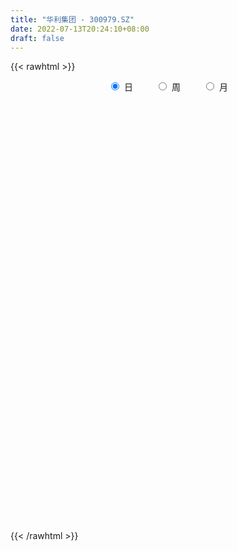 ```yaml
---
title: "华利集团 - 300979.SZ"
date: 2022-07-13T20:24:10+08:00
draft: false
---
```

{{< rawhtml >}}
    <div style="text-align: center">
        <label style="padding: 1rem;"><input style="margin-right: .5rem" type="radio" name="period" value="D" checked onclick="period_change(this)">日</label>
        <label style="padding: 1rem;"><input style="margin-right: .5rem" type="radio" name="period" value="W" onclick="period_change(this)">周</label>
        <label style="padding: 1rem;"><input style="margin-right: .5rem" type="radio" name="period" value="M" onclick="period_change(this)">月</label>
    </div>
    <div id="chart" style="height: 700px;"></div> 
    <script type="text/javascript">
        const D_v = [523737.77,301034.15,201730.91,145447.7,144976.37,110034.61,170760.63,98826.88,67037.7,87966.16,79391.9,56546.14,77251.29,45180.99,39096.11,42955.36,37643.24,40940.45,54925.05,50113.94,32014.75,27255.53,47767.44,31726.34,25782.27,17751.13,21820.19,47891.37,31111.83,54820.74,34728.84,35296.13,26563.77,35166.55,39762.89,24879.19,39336.49,19598.15,19301.52,28007.21,23803.72,46179.47,42876.61,30977.55,34036.75,32045.08,38485.23,29357.06,29537.61,40611.93,33586.37,32047.55,19342.16,16247.37,9842.19,20805.12,21008.52,9008.81,14579.99,11601.44,38198.55,19039.91,24288.31,22056.06,19471.46,19654.92,25596.0,16642.3,38641.12,31612.08,12914.15,16156.75,18771.91,10474.12,11409.38,13797.89,10539.2,10499.01,13343.63,10289.62,17522.53,11040.61,11748.36,8936.83,16735.79,14718.51,11753.94,15410.47,17331.53,12217.01,10555.58,12441.97,6960.21,5739.0,14676.29,9574.91,13730.91,19334.73,17023.85,17097.24,21532.43,8281.23,14042.42,8243.63,13130.12,6566.68,6115.0,5528.64,11176.74,15179.54,10215.25,9345.0,10998.0,11482.89,12243.03,11874.13,12856.8,5526.28,5492.11,28329.92,51755.26,34249.11,21464.76,11107.74,21485.22,23945.37,8691.13,13335.66,10712.64,18002.81,11183.98,11478.97,12407.26,7179.46,8411.58,8641.66,7731.14,8061.86,10508.99,13259.79,8106.1,13852.84,5714.48,5828.77,10719.49,12079.46,5896.57,8202.73,8136.0,17354.59,16431.62,8069.2,16645.23,13338.82,12758.28,11802.54,10752.94,8825.4,8420.04,7187.18,5201.13,4922.37,5983.73,5179.73,20483.5,8853.57,9602.58,21246.64,10580.73,13776.23,7455.7,9660.6,6189.9,16860.98,6699.7,8753.66,5140.33,6398.7,19368.01,7027.27,15922.6,7448.09,7750.29,11877.51,5854.11,5513.72,10354.18,20530.31,9039.03,11355.46,9652.28,7521.8,7962.33,7449.27,9483.93,9713.38,8935.66,4275.72,11535.74,5829.9,7201.93,10722.17,5102.95,9333.2,7646.95,16369.01,17792.43,13993.79,10351.02,13689.24,16588.95,15082.46,22894.22,16984.3,19319.91,16459.29,18522.6,11970.15,9595.06,16657.6,9130.83,6185.17,7543.1,6553.69,2941.51,4978.11,5430.99,7267.15,3482.17,2449.65,9887.47,5586.46,6551.6,5262.41,4583.66,8613.04,3072.54,6375.25,4723.59,6237.79,7979.45,11560.47,10834.47,9249.42,13857.33,16675.49,14651.21,16697.86,13260.95,18295.14,16088.36,10777.54,6975.77,8434.85,15692.32,8538.02,11233.67,13752.59,9683.14,14454.96,8886.4,17978.14,13240.31,11735.97,25160.66,13817.81,11519.15,11988.92,11553.04,7692.76,9876.05,35978.7,20096.88,14860.21,8457.49,10592.42,6736.43,7508.21,15963.79,11997.91,6558.31,19360.69,16684.38,15949.66,14225.05,18773.44,33838.98,28904.82,16196.87,15735.75,7440.71,8336.83,18375.3,11561.04,10692.53]
const D_histogram = [0.0,-0.7785754986,-0.8851109975,-0.8442586277,-0.2843035388,0.1134602891,-0.5158405556,-0.9225386082,-1.2377668906,-1.5809787534,-1.3183345089,-1.0211194465,-0.4027826794,0.0458207676,0.2635857804,0.3195439543,0.2627648915,0.1504654035,0.4492526526,0.6929002854,0.7957383674,0.8133259864,0.616436754,0.4944213254,0.2293226594,0.0595859453,-0.1194752241,0.231135759,0.4934154681,0.947747715,1.3171501805,1.2893125395,1.1890644687,0.591594228,0.5420764079,0.593581378,0.7349850867,0.8234540552,0.6858824679,0.6107544387,0.3979834894,0.8175634125,1.353083138,1.5944339946,1.5713017912,1.5944553937,1.1612251977,0.5577329497,0.3533302162,-0.0696536019,-0.7445155211,-0.8477538235,-0.8438269307,-0.860358301,-0.9564462354,-1.2234551645,-1.1666318726,-1.0871224109,-1.1316537437,-1.1596730401,-1.5586896542,-1.7579756487,-2.0397061469,-1.9790838952,-1.6304347982,-1.4859591759,-1.098394518,-0.864735519,-0.2700360132,0.1349383341,0.2271519592,0.2015826465,0.0781813193,0.0752500667,-0.0927833186,-0.396760944,-0.3281264205,-0.5559297927,-0.6378756466,-0.4535344402,-0.2245148786,-0.091304747,-0.1053313595,-0.1270666016,-0.2632471905,-0.446828508,-0.500144302,-0.618487044,-0.362817343,-0.2356585569,0.0001053684,0.3202994651,0.4576412163,0.5780692432,0.3190575254,0.1988316358,0.0699731915,0.2543678948,0.2132336396,0.424891158,0.77590987,0.8852305488,0.690445096,0.6366065016,0.7452341572,0.7262140602,0.603554342,0.6220153608,0.8694942346,1.163237272,1.0856602361,0.9166999329,0.7661532787,0.8177266776,0.5491612724,0.2280595069,-0.1409287953,-0.2854182663,-0.3007547923,-0.6229390566,-1.1433910153,-1.0957970023,-0.7719322726,-0.5690077354,-0.2048907412,0.197603747,0.4373149507,0.7375707107,0.8528607722,0.8340195534,0.7735902466,0.6061741811,0.6535114755,0.5602559601,0.6237220362,0.5873020629,0.4824642976,0.2376696354,0.2926914084,0.1038643552,-0.0724254201,0.0723214807,0.0901705713,-0.0383908167,-0.2289181965,-0.531376288,-0.7012145125,-0.8425217807,-0.9330060244,-1.2113182446,-1.1688103946,-0.9522247119,-0.5048876718,-0.1247580185,0.152761366,0.1915262637,-0.0188270216,-0.053888108,-0.0951813362,-0.3230703785,-0.3144450743,-0.1892214606,-0.0953286423,-0.0615159947,-0.2150497218,-0.2936750218,-0.3180054513,-0.0248687704,0.1717805726,0.1651507511,0.0655421602,0.0122840966,-0.0480872517,-0.0113635002,0.0173098116,0.0591781847,-0.0193716961,-0.1520047698,-0.2225302939,-0.3513938384,-0.2195341927,-0.1489266503,-0.1934629831,-0.0329777023,-0.1269362734,-0.1409497183,-0.0310471092,0.2963374415,0.5379814838,0.5415983253,0.5190447602,0.4130788315,0.1956274043,0.0168933407,-0.0676156171,-0.0425331773,-0.1669589508,-0.2307716346,-0.1480610978,-0.1734312348,-0.1748361089,-0.2507307937,-0.2162400413,-0.1036662166,0.0400581793,0.3533112084,0.2086776124,0.3419222459,0.249092724,-0.0258095192,-0.4520540695,-0.7985344164,-1.0826951317,-1.4284939318,-1.799201238,-1.7669555409,-1.354089034,-0.9592535649,-0.65230527,-0.0512862705,0.3580456475,0.6058126033,0.651790802,0.6624842199,0.609424367,0.6664928396,0.5564187977,0.5796577876,0.4841661317,0.3577256768,0.4174492902,0.2732390607,0.2340585507,0.179904288,0.3402408785,0.1593284709,0.0659332883,-0.0699704008,-0.0950457914,-0.2144127789,-0.1825554602,-0.232666184,-0.4918162215,-0.3682278982,-0.1756737726,-0.0172335514,0.1823959228,0.5705454444,0.8171679656,1.077717755,1.1655943497,1.266252974,1.1867945766,1.0565294959,0.9664871601,0.8505661725,0.8323294863,0.7818427652,0.642445713,0.4997514424,0.257308982,0.1476257591,0.1374157638,-0.0725149113,-0.0926843704,-0.189843194,-0.2563412292,-0.2133976398,-0.1782896244,-0.1776066292,-0.2842854182,-0.3243809435,-0.462215556,-0.4188213077,-0.2599656569,-0.2617523506,-0.2505790407,-0.1362089356,-0.073246659,-0.1605112511,-0.2387155399,-0.0577084383,-0.0726724421,-0.2350443308,-0.4526813376,-0.3855538429,-0.6435503155,-0.5025761255,-0.3736883128,-0.3559218338,-0.3721862925,-0.4272250853,-0.5997107715,-0.6745805356,-0.6355791573]
const D_fast = [0.0,-0.9732193732,-1.3010326215,-1.4712449086,-0.9823657044,-0.5562368043,-1.3144977878,-1.9518304924,-2.5765004976,-3.3149570487,-3.3818964314,-3.3399612307,-2.8223201334,-2.3622614944,-2.0786000366,-1.9427558741,-1.933843714,-2.0085268511,-1.5974264389,-1.1805537348,-0.8787810609,-0.6578619452,-0.7006419892,-0.6990520864,-0.9068200875,-1.0616603153,-1.2705902908,-0.862195368,-0.4765617917,0.2147073838,0.9133973945,1.2078878884,1.4049059347,0.955334251,1.041335533,1.2412358475,1.5663858279,1.8607183102,1.8946173398,1.9721779204,1.8589028434,2.4828736196,3.3566641296,3.9966234849,4.3663167292,4.7880841802,4.6451602835,4.181101273,4.0650310935,3.6246338749,2.7636430755,2.4484663172,2.2414364773,2.0098155318,1.6746160385,1.1017433183,0.8669086421,0.674637501,0.3471927323,0.0292551759,-0.7594338518,-1.3982137584,-2.1898707934,-2.6240195155,-2.682979118,-2.9099932897,-2.7970272613,-2.779552142,-2.2523616396,-1.8136527087,-1.6646510939,-1.639824745,-1.7436807423,-1.7277994782,-1.9190286932,-2.3221965546,-2.3355936363,-2.7023794565,-2.9437942222,-2.8728366258,-2.6999457839,-2.589561839,-2.6299212914,-2.6834231839,-2.8854155704,-3.1807040149,-3.3590558844,-3.6320203874,-3.4670550222,-3.3988108753,-3.1630206078,-2.7627516449,-2.5109995897,-2.246054252,-2.4253015885,-2.495819569,-2.6071847154,-2.3591980385,-2.3470238838,-2.0291435758,-1.4841473964,-1.1535190804,-1.1756932592,-1.0703802282,-0.7754440333,-0.6129106152,-0.5846817479,-0.4107168889,0.0541355435,0.6386878989,0.8325259221,0.8927406021,0.9337322676,1.1897373358,1.0584622487,0.7943753599,0.3901548589,0.1743108213,0.0837855973,-0.3941334312,-1.2004331438,-1.4267883813,-1.2959067198,-1.2352341163,-0.9223398075,-0.4704443825,-0.1214044412,0.3632439964,0.6917492511,0.8814129206,1.0143811755,0.9985086552,1.2092238184,1.2560322931,1.4754288782,1.5858344207,1.6016127297,1.4162354764,1.5444301015,1.3815691371,1.1871730068,1.3500002778,1.3903920112,1.252232919,1.0044759902,0.5691738266,0.224031974,-0.1279057393,-0.4516414892,-1.0327832705,-1.2824780192,-1.3039485144,-0.9828333923,-0.6338932437,-0.3181835176,-0.231537054,-0.4465970947,-0.4951302081,-0.5602187704,-0.8688754073,-0.9388613717,-0.8609431231,-0.7908824653,-0.7724488165,-0.9797449741,-1.1317890294,-1.2356208218,-0.9487013335,-0.7091068474,-0.6744489811,-0.7576720319,-0.8078590714,-0.8802522326,-0.8463693562,-0.8133685914,-0.7567056722,-0.840098477,-1.0107327432,-1.1368908407,-1.3536028448,-1.2766267473,-1.2432508675,-1.336152946,-1.1839120908,-1.3096047303,-1.3588556048,-1.256714773,-0.8552458618,-0.4791064487,-0.3400900258,-0.2328824008,-0.2355786217,-0.4041231979,-0.5786339262,-0.6800467884,-0.6655976428,-0.831763154,-0.9532687464,-0.9075734842,-0.9763014298,-1.0214153311,-1.1599927144,-1.1795619723,-1.0929047018,-0.939165761,-0.5375849298,-0.6300491227,-0.4113239277,-0.4418802686,-0.7232348917,-1.2624929593,-1.8086069103,-2.3634414085,-3.0663636916,-3.8868713072,-4.2963644955,-4.222020247,-4.0669981691,-3.9231261917,-3.3349287599,-2.83608543,-2.4368653234,-2.2279394242,-2.0516249513,-1.9523287124,-1.72863703,-1.6996063724,-1.5314529356,-1.5059030585,-1.5429120943,-1.3788261584,-1.4547266227,-1.435392495,-1.4445706856,-1.1991738756,-1.3402541655,-1.417166026,-1.5705623153,-1.6193991538,-1.792369336,-1.8061508823,-1.9144281522,-2.2965322451,-2.2650008962,-2.1163652139,-1.9622333805,-1.7170049255,-1.1862190428,-0.7353045303,-0.2053253022,0.17394988,0.5911717478,0.8084119946,0.9422792878,1.0938587421,1.1905792976,1.380424983,1.5253989532,1.5466133292,1.5288569193,1.3507417044,1.2779649212,1.3021088668,1.074049464,1.0307089123,0.8860892902,0.7555059476,0.7451001271,0.7356357363,0.6919170742,0.5141669307,0.3929761695,0.139587668,0.0782765895,0.172140826,0.1049160447,0.0534445944,0.1337624657,0.1784130774,0.0510206726,-0.0868625012,0.0797174909,0.0465853765,-0.1745475949,-0.5053549361,-0.5346159022,-0.9534999536,-0.938169795,-0.9027040605,-0.97391804,-1.0832290718,-1.2450741359,-1.567487515,-1.811002413,-1.9308958241]
const D_slow = [0.0,-0.1946438746,-0.415921624,-0.6269862809,-0.6980621656,-0.6696970934,-0.7986572323,-1.0292918843,-1.3387336069,-1.7339782953,-2.0635619225,-2.3188417841,-2.419537454,-2.4080822621,-2.342185817,-2.2622998284,-2.1966086055,-2.1589922547,-2.0466790915,-1.8734540202,-1.6745194283,-1.4711879317,-1.3170787432,-1.1934734118,-1.136142747,-1.1212462606,-1.1511150667,-1.0933311269,-0.9699772599,-0.7330403312,-0.403752786,-0.0814246511,0.215841466,0.363740023,0.499259125,0.6476544695,0.8314007412,1.037264255,1.2087348719,1.3614234816,1.460919354,1.6653102071,2.0035809916,2.4021894903,2.795014938,3.1936287865,3.4839350859,3.6233683233,3.7117008773,3.6942874769,3.5081585966,3.2962201407,3.085263408,2.8701738328,2.6310622739,2.3251984828,2.0335405146,1.7617599119,1.478846476,1.188928216,0.7992558024,0.3597618903,-0.1501646465,-0.6449356203,-1.0525443198,-1.4240341138,-1.6986327433,-1.914816623,-1.9823256264,-1.9485910428,-1.891803053,-1.8414073914,-1.8218620616,-1.8030495449,-1.8262453746,-1.9254356106,-2.0074672157,-2.1464496639,-2.3059185756,-2.4193021856,-2.4754309053,-2.498257092,-2.5245899319,-2.5563565823,-2.6221683799,-2.7338755069,-2.8589115824,-3.0135333434,-3.1042376792,-3.1631523184,-3.1631259763,-3.08305111,-2.9686408059,-2.8241234952,-2.7443591138,-2.6946512049,-2.677157907,-2.6135659333,-2.5602575234,-2.4540347339,-2.2600572664,-2.0387496292,-1.8661383552,-1.7069867298,-1.5206781905,-1.3391246754,-1.1882360899,-1.0327322497,-0.8153586911,-0.5245493731,-0.2531343141,-0.0239593308,0.1675789889,0.3720106582,0.5093009763,0.566315853,0.5310836542,0.4597290876,0.3845403896,0.2288056254,-0.0570421284,-0.330991379,-0.5239744472,-0.666226381,-0.7174490663,-0.6680481295,-0.5587193919,-0.3743267142,-0.1611115212,0.0473933672,0.2407909289,0.3923344741,0.555712343,0.695776333,0.8517068421,0.9985323578,1.1191484322,1.178565841,1.2517386931,1.2777047819,1.2595984269,1.2776787971,1.3002214399,1.2906237357,1.2333941866,1.1005501146,0.9252464865,0.7146160413,0.4813645352,0.1785349741,-0.1136676246,-0.3517238026,-0.4779457205,-0.5091352251,-0.4709448836,-0.4230633177,-0.4277700731,-0.4412421001,-0.4650374342,-0.5458050288,-0.6244162974,-0.6717216625,-0.6955538231,-0.7109328218,-0.7646952522,-0.8381140077,-0.9176153705,-0.9238325631,-0.8808874199,-0.8395997322,-0.8232141921,-0.820143168,-0.8321649809,-0.835005856,-0.8306784031,-0.8158838569,-0.8207267809,-0.8587279734,-0.9143605468,-1.0022090064,-1.0570925546,-1.0943242172,-1.1426899629,-1.1509343885,-1.1826684569,-1.2179058865,-1.2256676638,-1.1515833034,-1.0170879324,-0.8816883511,-0.7519271611,-0.6486574532,-0.5997506021,-0.5955272669,-0.6124311712,-0.6230644655,-0.6648042032,-0.7224971119,-0.7595123863,-0.802870195,-0.8465792223,-0.9092619207,-0.963321931,-0.9892384852,-0.9792239403,-0.8908961382,-0.8387267351,-0.7532461737,-0.6909729927,-0.6974253725,-0.8104388898,-1.0100724939,-1.2807462768,-1.6378697598,-2.0876700693,-2.5294089545,-2.867931213,-3.1077446042,-3.2708209217,-3.2836424894,-3.1941310775,-3.0426779267,-2.8797302262,-2.7141091712,-2.5617530794,-2.3951298695,-2.2560251701,-2.1111107232,-1.9900691903,-1.9006377711,-1.7962754485,-1.7279656834,-1.6694510457,-1.6244749737,-1.5394147541,-1.4995826364,-1.4830993143,-1.5005919145,-1.5243533624,-1.5779565571,-1.6235954221,-1.6817619681,-1.8047160235,-1.8967729981,-1.9406914412,-1.9449998291,-1.8994008484,-1.7567644873,-1.5524724959,-1.2830430571,-0.9916444697,-0.6750812262,-0.378382582,-0.1142502081,0.127371582,0.3400131251,0.5480954967,0.743556188,0.9041676162,1.0291054768,1.0934327223,1.1303391621,1.164693103,1.1465643752,1.1233932826,1.0759324841,1.0118471768,0.9584977669,0.9139253608,0.8695237035,0.7984523489,0.717357113,0.601803224,0.4970978971,0.4321064829,0.3666683953,0.3040236351,0.2699714012,0.2516597364,0.2115319237,0.1518530387,0.1374259291,0.1192578186,0.0604967359,-0.0526735985,-0.1490620592,-0.3099496381,-0.4355936695,-0.5290157477,-0.6179962062,-0.7110427793,-0.8178490506,-0.9677767435,-1.1364218774,-1.2953166667]
const D_data = [['2021-04-26', 76.0, 100.0, 76.0, 100.0],['2021-04-27', 99.0, 87.8, 86.1, 99.0],['2021-04-28', 89.99, 93.11, 87.0, 94.5],['2021-04-29', 92.0, 94.01, 89.88, 97.16],['2021-04-30', 94.0, 101.6, 92.39, 102.0],['2021-05-06', 103.89, 102.0, 99.38, 105.38],['2021-05-07', 102.0, 88.23, 87.72, 104.8],['2021-05-10', 86.3, 87.5, 86.3, 91.88],['2021-05-11', 85.0, 85.65, 82.0, 88.63],['2021-05-12', 85.0, 82.16, 79.79, 86.57],['2021-05-13', 80.71, 88.1, 80.36, 89.88],['2021-05-14', 89.0, 88.8, 86.68, 90.58],['2021-05-17', 88.0, 94.4, 87.89, 95.39],['2021-05-18', 93.31, 94.68, 92.38, 97.3],['2021-05-19', 93.81, 93.38, 91.34, 95.95],['2021-05-20', 93.5, 92.0, 91.38, 95.6],['2021-05-21', 92.5, 90.5, 89.45, 93.98],['2021-05-24', 90.81, 89.2, 87.0, 91.66],['2021-05-25', 89.01, 94.8, 88.36, 95.0],['2021-05-26', 95.0, 95.76, 93.6, 98.79],['2021-05-27', 96.4, 95.28, 92.78, 96.5],['2021-05-28', 94.8, 94.96, 93.88, 97.74],['2021-05-31', 91.0, 92.16, 90.1, 94.38],['2021-06-01', 92.2, 92.5, 90.61, 93.39],['2021-06-02', 92.3, 89.78, 88.88, 92.59],['2021-06-03', 89.5, 89.75, 87.01, 90.95],['2021-06-04', 89.5, 88.5, 87.68, 90.82],['2021-06-07', 88.51, 95.49, 88.18, 95.99],['2021-06-08', 95.01, 96.19, 93.0, 97.0],['2021-06-09', 96.16, 101.0, 96.16, 104.97],['2021-06-10', 101.0, 103.0, 100.1, 104.82],['2021-06-11', 102.27, 99.96, 99.0, 106.66],['2021-06-15', 100.05, 99.71, 98.42, 103.92],['2021-06-16', 99.5, 92.34, 91.35, 100.3],['2021-06-17', 93.0, 97.97, 92.58, 100.35],['2021-06-18', 98.0, 99.78, 96.7, 101.18],['2021-06-21', 99.02, 102.07, 95.28, 103.0],['2021-06-22', 102.11, 102.79, 100.58, 103.5],['2021-06-23', 103.58, 100.59, 99.88, 103.58],['2021-06-24', 100.02, 101.5, 98.92, 105.29],['2021-06-25', 103.11, 99.6, 98.5, 104.86],['2021-06-28', 103.51, 108.8, 103.0, 112.5],['2021-06-29', 108.06, 113.98, 108.06, 115.21],['2021-06-30', 113.5, 113.9, 111.43, 114.55],['2021-07-01', 112.99, 112.82, 111.56, 116.5],['2021-07-02', 113.5, 115.1, 111.12, 117.5],['2021-07-05', 113.0, 109.85, 108.3, 113.0],['2021-07-06', 110.15, 106.1, 104.18, 111.6],['2021-07-07', 105.57, 109.8, 105.18, 110.35],['2021-07-08', 109.8, 106.0, 101.5, 109.8],['2021-07-09', 104.06, 100.05, 99.0, 104.48],['2021-07-12', 100.79, 104.95, 97.6, 105.85],['2021-07-13', 104.6, 105.8, 102.01, 106.46],['2021-07-14', 105.86, 105.25, 104.79, 108.78],['2021-07-15', 103.48, 103.61, 102.09, 106.16],['2021-07-16', 103.6, 99.96, 98.28, 103.61],['2021-07-19', 100.02, 102.8, 99.01, 105.99],['2021-07-20', 101.91, 102.82, 101.51, 103.54],['2021-07-21', 103.5, 100.7, 100.1, 105.9],['2021-07-22', 100.0, 99.98, 99.88, 103.0],['2021-07-23', 99.5, 93.22, 90.2, 99.6],['2021-07-26', 92.15, 92.85, 90.5, 94.99],['2021-07-27', 91.91, 89.0, 87.01, 92.85],['2021-07-28', 87.88, 91.02, 84.4, 91.99],['2021-07-29', 98.48, 94.17, 93.01, 98.8],['2021-07-30', 95.2, 91.52, 91.51, 95.86],['2021-08-02', 91.01, 94.75, 90.66, 95.87],['2021-08-03', 94.72, 93.46, 92.73, 96.46],['2021-08-04', 99.5, 99.5, 96.57, 101.59],['2021-08-05', 97.0, 99.5, 93.01, 99.8],['2021-08-06', 98.2, 96.8, 96.13, 98.2],['2021-08-09', 96.3, 95.41, 93.9, 96.68],['2021-08-10', 95.03, 93.63, 91.76, 96.28],['2021-08-11', 93.79, 94.6, 93.28, 95.56],['2021-08-12', 94.59, 91.8, 91.8, 94.6],['2021-08-13', 91.8, 88.35, 88.21, 92.75],['2021-08-16', 88.51, 91.81, 87.65, 93.33],['2021-08-17', 91.42, 87.01, 86.68, 91.82],['2021-08-18', 86.63, 87.2, 84.44, 87.82],['2021-08-19', 85.81, 90.04, 85.81, 90.16],['2021-08-20', 89.85, 91.1, 89.44, 92.69],['2021-08-23', 91.11, 90.4, 89.0, 91.98],['2021-08-24', 90.0, 88.44, 88.4, 91.1],['2021-08-25', 88.68, 87.79, 87.09, 89.3],['2021-08-26', 87.48, 85.4, 84.4, 87.48],['2021-08-27', 85.41, 83.27, 83.27, 86.18],['2021-08-30', 83.0, 83.48, 82.69, 84.35],['2021-08-31', 83.98, 81.33, 80.8, 83.98],['2021-09-01', 81.14, 85.56, 80.2, 86.2],['2021-09-02', 84.82, 84.3, 84.0, 87.52],['2021-09-03', 83.12, 86.1, 83.0, 87.21],['2021-09-06', 86.0, 88.35, 85.11, 90.0],['2021-09-07', 88.36, 87.18, 86.68, 89.38],['2021-09-08', 87.95, 87.67, 86.37, 88.3],['2021-09-09', 87.46, 82.5, 82.0, 88.46],['2021-09-10', 82.98, 83.03, 82.11, 84.05],['2021-09-13', 83.54, 81.97, 79.8, 83.54],['2021-09-14', 82.93, 85.8, 82.62, 87.19],['2021-09-15', 85.82, 83.18, 80.42, 87.0],['2021-09-16', 82.23, 86.71, 82.23, 87.34],['2021-09-17', 86.3, 90.13, 84.5, 90.95],['2021-09-22', 88.6, 88.71, 87.42, 90.8],['2021-09-23', 87.6, 85.02, 84.69, 89.0],['2021-09-24', 85.46, 86.39, 83.25, 86.97],['2021-09-27', 86.48, 88.9, 85.8, 89.99],['2021-09-28', 88.47, 87.93, 86.0, 89.5],['2021-09-29', 86.66, 86.6, 86.43, 89.54],['2021-09-30', 87.01, 88.42, 86.7, 89.9],['2021-10-08', 90.39, 92.48, 88.3, 92.69],['2021-10-11', 92.14, 95.25, 92.03, 96.3],['2021-10-12', 95.89, 92.03, 91.0, 96.29],['2021-10-13', 91.65, 91.0, 90.9, 94.9],['2021-10-14', 91.9, 91.05, 90.15, 92.54],['2021-10-15', 90.38, 93.99, 89.43, 94.55],['2021-10-18', 93.4, 90.0, 88.66, 93.4],['2021-10-19', 90.9, 88.13, 87.58, 90.9],['2021-10-20', 88.0, 85.77, 84.52, 89.0],['2021-10-21', 85.08, 87.09, 85.08, 87.3],['2021-10-22', 85.88, 88.1, 85.88, 88.3],['2021-10-25', 87.44, 83.01, 80.53, 87.44],['2021-10-26', 80.96, 77.54, 76.78, 82.0],['2021-10-27', 78.38, 82.45, 78.0, 83.38],['2021-10-28', 82.95, 86.11, 82.5, 87.49],['2021-10-29', 86.5, 85.4, 84.35, 87.0],['2021-11-01', 85.14, 88.55, 84.0, 89.42],['2021-11-02', 89.5, 91.01, 88.0, 92.05],['2021-11-03', 89.64, 90.88, 89.1, 93.0],['2021-11-04', 90.7, 93.51, 90.0, 94.32],['2021-11-05', 93.12, 92.92, 92.49, 94.95],['2021-11-08', 92.9, 92.17, 91.23, 94.96],['2021-11-09', 91.58, 92.1, 91.31, 94.15],['2021-11-10', 92.42, 90.74, 90.18, 92.42],['2021-11-11', 90.69, 93.68, 90.24, 94.1],['2021-11-12', 92.68, 92.37, 91.59, 93.7],['2021-11-15', 93.5, 94.84, 91.51, 95.6],['2021-11-16', 94.02, 94.28, 93.14, 95.96],['2021-11-17', 94.31, 93.62, 92.37, 96.28],['2021-11-18', 92.68, 91.37, 91.15, 93.28],['2021-11-19', 92.0, 95.0, 90.9, 95.36],['2021-11-22', 95.31, 91.92, 91.38, 95.56],['2021-11-23', 92.0, 91.28, 90.82, 92.99],['2021-11-24', 91.18, 95.4, 90.7, 96.3],['2021-11-25', 96.0, 94.5, 93.7, 96.6],['2021-11-26', 94.33, 92.57, 92.53, 94.5],['2021-11-29', 91.35, 91.0, 90.38, 91.51],['2021-11-30', 91.4, 88.12, 87.51, 91.85],['2021-12-01', 88.3, 88.15, 87.3, 89.4],['2021-12-02', 87.88, 87.16, 85.88, 88.48],['2021-12-03', 86.77, 86.54, 86.31, 88.3],['2021-12-06', 86.96, 82.37, 82.05, 87.98],['2021-12-07', 83.18, 84.8, 82.55, 86.6],['2021-12-08', 85.0, 86.8, 84.27, 87.38],['2021-12-09', 86.49, 90.85, 86.0, 91.98],['2021-12-10', 90.3, 91.93, 89.1, 92.3],['2021-12-13', 92.0, 92.37, 91.1, 93.88],['2021-12-14', 92.38, 90.31, 89.36, 92.39],['2021-12-15', 90.31, 86.73, 86.29, 90.4],['2021-12-16', 86.61, 88.17, 86.4, 89.57],['2021-12-17', 88.0, 87.76, 85.9, 89.48],['2021-12-20', 87.0, 84.45, 84.23, 87.71],['2021-12-21', 84.82, 86.48, 84.48, 87.77],['2021-12-22', 87.0, 88.01, 86.1, 88.4],['2021-12-23', 87.49, 88.0, 86.78, 88.88],['2021-12-24', 88.6, 87.43, 87.01, 88.6],['2021-12-27', 86.43, 84.54, 83.48, 87.27],['2021-12-28', 84.38, 84.53, 83.2, 85.8],['2021-12-29', 84.5, 84.56, 83.62, 85.8],['2021-12-30', 84.57, 89.0, 84.13, 92.25],['2021-12-31', 88.8, 89.05, 88.52, 92.5],['2022-01-04', 89.0, 87.03, 84.51, 90.2],['2022-01-05', 87.35, 85.55, 85.03, 87.98],['2022-01-06', 85.55, 85.63, 84.68, 86.88],['2022-01-07', 85.61, 85.1, 84.38, 86.38],['2022-01-10', 85.11, 86.11, 84.7, 89.99],['2022-01-11', 85.79, 86.07, 85.3, 86.68],['2022-01-12', 85.79, 86.34, 84.6, 86.88],['2022-01-13', 86.65, 84.63, 84.52, 86.65],['2022-01-14', 83.94, 83.19, 83.0, 84.48],['2022-01-17', 82.88, 83.14, 79.5, 83.5],['2022-01-18', 83.14, 81.5, 80.78, 83.29],['2022-01-19', 81.99, 84.4, 80.41, 84.55],['2022-01-20', 84.0, 83.88, 82.66, 84.93],['2022-01-21', 84.15, 82.21, 81.55, 84.29],['2022-01-24', 82.31, 84.84, 81.38, 85.5],['2022-01-25', 84.82, 81.6, 81.3, 85.25],['2022-01-26', 81.68, 82.03, 80.3, 82.57],['2022-01-27', 84.66, 83.6, 83.0, 85.99],['2022-01-28', 84.99, 87.45, 83.05, 89.25],['2022-02-07', 88.21, 88.1, 87.21, 89.69],['2022-02-08', 87.78, 86.08, 84.81, 88.43],['2022-02-09', 86.13, 86.01, 84.62, 86.66],['2022-02-10', 85.57, 84.89, 84.72, 86.4],['2022-02-11', 84.5, 82.77, 82.7, 86.08],['2022-02-14', 82.52, 82.18, 81.57, 83.1],['2022-02-15', 82.51, 82.54, 81.21, 83.0],['2022-02-16', 82.51, 83.62, 82.06, 83.7],['2022-02-17', 82.99, 81.3, 81.05, 83.62],['2022-02-18', 81.1, 81.29, 80.8, 82.07],['2022-02-21', 81.8, 82.92, 81.0, 83.08],['2022-02-22', 82.89, 81.48, 81.0, 82.89],['2022-02-23', 81.55, 81.45, 81.03, 81.97],['2022-02-24', 81.05, 80.01, 79.66, 81.41],['2022-02-25', 80.1, 80.96, 80.1, 81.28],['2022-02-28', 81.41, 82.07, 80.12, 82.59],['2022-03-01', 81.9, 82.99, 81.25, 83.5],['2022-03-02', 82.96, 86.38, 82.19, 87.36],['2022-03-03', 86.69, 81.2, 80.72, 86.69],['2022-03-04', 81.02, 84.76, 81.02, 85.4],['2022-03-07', 84.76, 82.17, 82.11, 84.76],['2022-03-08', 82.5, 78.88, 78.8, 83.96],['2022-03-09', 78.81, 74.78, 72.21, 79.52],['2022-03-10', 76.0, 73.05, 72.4, 76.47],['2022-03-11', 72.0, 71.2, 69.25, 72.0],['2022-03-14', 70.25, 67.5, 66.99, 70.49],['2022-03-15', 66.99, 63.68, 62.8, 66.99],['2022-03-16', 64.47, 66.05, 62.34, 66.35],['2022-03-17', 67.47, 70.39, 66.59, 71.01],['2022-03-18', 69.97, 71.0, 67.73, 71.25],['2022-03-21', 71.1, 70.7, 69.35, 72.25],['2022-03-22', 70.39, 76.1, 69.98, 76.8],['2022-03-23', 76.1, 76.1, 74.88, 78.2],['2022-03-24', 75.1, 75.8, 74.81, 76.89],['2022-03-25', 75.72, 74.15, 73.5, 77.44],['2022-03-28', 74.0, 73.99, 72.27, 74.94],['2022-03-29', 73.89, 73.21, 73.15, 74.23],['2022-03-30', 73.99, 74.76, 72.72, 75.15],['2022-03-31', 74.75, 72.68, 72.52, 75.99],['2022-04-01', 72.72, 74.26, 71.31, 75.0],['2022-04-06', 74.22, 72.71, 72.41, 74.22],['2022-04-07', 72.7, 71.78, 71.4, 73.8],['2022-04-08', 72.16, 73.98, 71.44, 74.79],['2022-04-11', 73.59, 71.22, 71.03, 73.8],['2022-04-12', 70.75, 72.0, 69.42, 73.0],['2022-04-13', 72.14, 71.49, 69.9, 72.18],['2022-04-14', 72.06, 74.45, 71.01, 74.78],['2022-04-15', 74.45, 70.1, 69.49, 74.7],['2022-04-18', 70.8, 70.33, 69.01, 71.5],['2022-04-19', 70.55, 68.96, 68.3, 70.64],['2022-04-20', 68.96, 69.63, 68.57, 71.24],['2022-04-21', 69.63, 67.71, 67.52, 72.5],['2022-04-22', 67.7, 68.98, 66.52, 69.89],['2022-04-25', 68.95, 67.5, 65.86, 68.95],['2022-04-26', 68.4, 63.5, 63.08, 68.68],['2022-04-27', 63.0, 67.32, 62.2, 68.0],['2022-04-28', 66.02, 68.55, 65.4, 70.0],['2022-04-29', 68.1, 68.72, 67.5, 70.98],['2022-05-05', 68.68, 70.0, 68.01, 71.31],['2022-05-06', 69.01, 74.0, 68.01, 74.11],['2022-05-09', 73.49, 74.27, 72.31, 75.5],['2022-05-10', 75.0, 76.38, 72.57, 77.2],['2022-05-11', 77.0, 75.9, 75.34, 77.82],['2022-05-12', 75.52, 77.43, 74.52, 77.89],['2022-05-13', 76.88, 76.14, 75.15, 77.77],['2022-05-16', 76.45, 75.8, 75.5, 77.44],['2022-05-17', 74.3, 76.52, 74.0, 77.1],['2022-05-18', 75.94, 76.4, 75.7, 78.08],['2022-05-19', 76.07, 78.0, 76.0, 78.5],['2022-05-20', 78.0, 78.15, 76.0, 78.7],['2022-05-23', 78.15, 77.21, 76.07, 78.28],['2022-05-24', 77.21, 77.0, 76.3, 78.65],['2022-05-25', 76.52, 75.16, 74.88, 76.98],['2022-05-26', 75.16, 76.19, 74.58, 76.6],['2022-05-27', 75.2, 77.39, 75.2, 78.26],['2022-05-30', 78.16, 74.48, 74.28, 78.19],['2022-05-31', 75.5, 76.33, 73.6, 77.49],['2022-06-01', 75.93, 75.09, 74.6, 76.8],['2022-06-02', 75.09, 75.0, 73.62, 75.76],['2022-06-06', 75.12, 76.26, 74.21, 76.79],['2022-06-07', 76.54, 76.35, 75.32, 77.17],['2022-06-08', 76.51, 76.0, 75.0, 76.58],['2022-06-09', 76.09, 74.3, 74.2, 76.09],['2022-06-10', 74.0, 74.6, 72.92, 75.49],['2022-06-13', 74.3, 72.67, 71.41, 75.01],['2022-06-14', 72.3, 74.41, 72.3, 74.47],['2022-06-15', 74.65, 76.2, 74.03, 76.88],['2022-06-16', 76.32, 74.46, 74.46, 76.32],['2022-06-17', 74.49, 74.49, 73.92, 75.43],['2022-06-20', 74.97, 76.01, 74.22, 76.47],['2022-06-21', 75.26, 75.8, 75.26, 78.2],['2022-06-22', 76.18, 73.79, 72.81, 76.3],['2022-06-23', 73.77, 73.32, 73.02, 74.6],['2022-06-24', 73.3, 76.75, 73.3, 78.5],['2022-06-27', 77.04, 74.71, 74.33, 77.29],['2022-06-28', 74.45, 72.27, 72.03, 75.0],['2022-06-29', 72.6, 70.27, 69.33, 73.49],['2022-06-30', 70.02, 73.08, 70.02, 73.94],['2022-07-01', 73.0, 68.04, 67.45, 73.0],['2022-07-04', 68.08, 72.21, 67.62, 72.26],['2022-07-05', 72.6, 72.37, 71.33, 73.8],['2022-07-06', 71.61, 71.0, 70.2, 72.76],['2022-07-07', 71.2, 70.19, 70.02, 71.7],['2022-07-08', 70.54, 69.08, 68.77, 71.0],['2022-07-11', 69.14, 66.45, 65.65, 69.28],['2022-07-12', 66.13, 66.34, 66.03, 67.62],['2022-07-13', 66.05, 66.97, 65.42, 68.38]]
const W_v = [1316926.8999999999,280795.24,389768.78,242126.99,205249.72,144847.37,203848.91,126372.4,130047.09,186115.46,171578.2,98284.39,94397.31,104510.66,125405.65,70610.05,62193.99,63180.1,67268.53,49392.38,88719.16,30567.28,31340.44,11176.74,57220.68,47992.35,146906.79,78170.02,60252.48,43355.23,46761.98,45034.25,71839.46,52559.2,28474.14,70767.02,37082.43,43853.37,57516.26,54129.83,45530.9,39857.96,40392.69,65135.38,78605.89,83256.25,49111.76,27171.45,15819.29,30597.17,28388.62,62177.18,31349.07,65397.76,57651.45,64242.95,62233.59,77089.47,60743.43,61388.91,99471.51,76614.98,40628.87]
const W_histogram = [0.0,-0.8532421652,-1.3049886803,-1.406315908,-1.1033533438,-1.2572456922,-0.5429405049,-0.063511116,0.2437149468,1.4270074959,1.1444893275,0.9101431959,0.2918133105,-0.2138003545,-0.1763259846,-0.6762336659,-0.7704569113,-1.2789005294,-1.3371048286,-1.4835333637,-1.0251762014,-0.9012258122,-0.623090798,-0.1319261374,0.3045793591,0.2109983006,-0.0068276274,0.3611230482,0.5611069486,0.8469903366,0.8468795385,0.4358451338,0.5166032177,0.2900995244,0.1272824331,0.1370723532,-0.1012410028,-0.3521491229,-0.5376453323,-0.2742473343,-0.3757450617,-0.4955587588,-0.5460519269,-0.2856378806,-0.9512281677,-1.3075566585,-1.2345971586,-1.0875847217,-0.9242740368,-0.9869459239,-1.0095877438,-0.9487683258,-0.4831129828,0.0125889003,0.4928128719,0.7602633054,0.7745756276,0.7547073467,0.7312438459,0.8563381371,0.3659563847,0.1369009275,-0.1176904711]
const W_fast = [0.0,-1.0665527066,-1.8445463917,-2.2974525963,-2.2703283681,-2.7385321396,-2.1599620785,-1.6964104686,-1.3282556691,0.211788754,0.2153929174,0.2085825848,-0.336793973,-0.8958577266,-0.9024648529,-1.5714309507,-1.8582684239,-2.6864371744,-3.0789176806,-3.5962295567,-3.3941664447,-3.4955225086,-3.3731601938,-2.9149770676,-2.4023267314,-2.4431582147,-2.6626910495,-2.2044596119,-1.8641989743,-1.3665680021,-1.1549589156,-1.4570320369,-1.2471231485,-1.4011019608,-1.5320984438,-1.4880404354,-1.7516640421,-2.0906094429,-2.4105169854,-2.2156808209,-2.4111148138,-2.6548182006,-2.8418243504,-2.6528197743,-3.5562171032,-4.2394347587,-4.4751245484,-4.600008292,-4.6677661163,-4.9771744844,-5.2522132402,-5.4285859037,-5.0837088064,-4.5848596982,-3.9814325086,-3.5239162488,-3.3159600197,-3.1471514639,-2.9878040032,-2.6486251778,-3.0475178339,-3.2423480593,-3.5263620757]
const W_slow = [0.0,-0.2133105413,-0.5395577114,-0.8911366884,-1.1669750243,-1.4812864474,-1.6170215736,-1.6328993526,-1.5719706159,-1.2152187419,-0.9290964101,-0.7015606111,-0.6286072835,-0.6820573721,-0.7261388682,-0.8951972847,-1.0878115126,-1.4075366449,-1.7418128521,-2.112696193,-2.3689902433,-2.5942966964,-2.7500693959,-2.7830509302,-2.7069060904,-2.6541565153,-2.6558634221,-2.5655826601,-2.4253059229,-2.2135583388,-2.0018384541,-1.8928771707,-1.7637263662,-1.6912014852,-1.6593808769,-1.6251127886,-1.6504230393,-1.73846032,-1.8728716531,-1.9414334867,-2.0353697521,-2.1592594418,-2.2957724235,-2.3671818936,-2.6049889356,-2.9318781002,-3.2405273898,-3.5124235703,-3.7434920795,-3.9902285605,-4.2426254964,-4.4798175779,-4.6005958236,-4.5974485985,-4.4742453805,-4.2841795542,-4.0905356473,-3.9018588106,-3.7190478491,-3.5049633148,-3.4134742187,-3.3792489868,-3.4086716046]
const W_data = [['2021-04-30', 76.0, 101.6, 76.0, 102.0],['2021-05-07', 103.89, 88.23, 87.72, 105.38],['2021-05-14', 86.3, 88.8, 79.79, 91.88],['2021-05-21', 88.0, 90.5, 87.89, 97.3],['2021-05-28', 90.81, 94.96, 87.0, 98.79],['2021-06-04', 91.0, 88.5, 87.01, 94.38],['2021-06-11', 88.51, 99.96, 88.18, 106.66],['2021-06-18', 100.05, 99.78, 91.35, 103.92],['2021-06-25', 99.02, 99.6, 95.28, 105.29],['2021-07-02', 103.51, 115.1, 103.0, 117.5],['2021-07-09', 113.0, 100.05, 99.0, 113.0],['2021-07-16', 100.79, 99.96, 97.6, 108.78],['2021-07-23', 100.02, 93.22, 90.2, 105.99],['2021-07-30', 92.15, 91.52, 84.4, 98.8],['2021-08-06', 91.01, 96.8, 90.66, 101.59],['2021-08-13', 96.3, 88.35, 88.21, 96.68],['2021-08-20', 88.51, 91.1, 84.44, 93.33],['2021-08-27', 91.11, 83.27, 83.27, 91.98],['2021-09-03', 83.0, 86.1, 80.2, 87.52],['2021-09-10', 86.0, 83.03, 82.0, 90.0],['2021-09-17', 83.54, 90.13, 79.8, 90.95],['2021-09-24', 88.6, 86.39, 83.25, 90.8],['2021-09-30', 86.48, 88.42, 85.8, 89.99],['2021-10-08', 90.39, 92.48, 88.3, 92.69],['2021-10-15', 92.14, 93.99, 89.43, 96.3],['2021-10-22', 93.4, 88.1, 84.52, 93.4],['2021-10-29', 87.44, 85.4, 76.78, 87.49],['2021-11-05', 85.14, 92.92, 84.0, 94.95],['2021-11-12', 92.9, 92.37, 90.18, 94.96],['2021-11-19', 93.5, 95.0, 90.9, 96.28],['2021-11-26', 95.31, 92.57, 90.7, 96.6],['2021-12-03', 91.35, 86.54, 85.88, 91.85],['2021-12-10', 86.96, 91.93, 82.05, 92.3],['2021-12-17', 92.0, 87.76, 85.9, 93.88],['2021-12-24', 87.0, 87.43, 84.23, 88.88],['2021-12-31', 86.43, 89.05, 83.2, 92.5],['2022-01-07', 89.0, 85.1, 84.38, 90.2],['2022-01-14', 85.11, 83.19, 83.0, 89.99],['2022-01-21', 82.88, 82.21, 79.5, 84.93],['2022-01-28', 82.31, 87.45, 80.3, 89.25],['2022-02-11', 88.21, 82.77, 82.7, 89.69],['2022-02-18', 82.52, 81.29, 80.8, 83.7],['2022-02-25', 81.8, 80.96, 79.66, 83.08],['2022-03-04', 81.41, 84.76, 80.12, 87.36],['2022-03-11', 84.76, 71.2, 69.25, 84.76],['2022-03-18', 70.25, 71.0, 62.34, 71.25],['2022-03-25', 71.1, 74.15, 69.35, 78.2],['2022-04-01', 74.0, 74.26, 71.31, 75.99],['2022-04-08', 74.22, 73.98, 71.4, 74.79],['2022-04-15', 73.59, 70.1, 69.42, 74.78],['2022-04-22', 70.8, 68.98, 66.52, 72.5],['2022-04-29', 68.95, 68.72, 62.2, 70.98],['2022-05-06', 68.68, 74.0, 68.01, 74.11],['2022-05-13', 73.49, 76.14, 72.31, 77.89],['2022-05-20', 76.45, 78.15, 74.0, 78.7],['2022-05-27', 78.15, 77.39, 74.58, 78.65],['2022-06-02', 78.16, 75.0, 73.6, 78.19],['2022-06-10', 75.12, 74.6, 72.92, 77.17],['2022-06-17', 74.3, 74.49, 71.41, 76.88],['2022-06-24', 74.97, 76.75, 72.81, 78.5],['2022-07-01', 77.04, 68.04, 67.45, 77.29],['2022-07-08', 68.08, 69.08, 67.62, 73.8],['2022-07-15', 69.14, 66.97, 65.42, 69.28]]
const M_v = [1316926.8999999999,1165708.1699999999,677381.96,534852.3899999999,348554.2,240123.38,263296.56,251338.6599999999,245875.12,192581.89,135114.75,286680.38,144249.41,255537.86,290191.3,151082.83]
const M_histogram = [0.0,-0.6024387464,0.4403142442,-0.3570601847,-1.4872400115,-1.6606109686,-1.8665959834,-1.7116570428,-1.4489525201,-1.290630257,-1.4443214485,-2.0381368136,-2.5255094608,-2.1764904777,-2.0096327432,-2.1436352675]
const M_fast = [0.0,-0.753048433,0.3997831186,-0.4868563565,-1.9888461862,-2.5773698854,-3.250003896,-3.5229792161,-3.6225128234,-3.7868481246,-4.3016196782,-5.4049692467,-6.523719259,-6.7188228954,-7.0543733468,-7.7242846879]
const M_slow = [0.0,-0.1506096866,-0.0405311256,-0.1297961717,-0.5016061746,-0.9167589168,-1.3834079126,-1.8113221733,-2.1735603033,-2.4962178676,-2.8572982297,-3.3668324331,-3.9982097983,-4.5423324177,-5.0447406035,-5.5806494204]
const M_data = [['2021-04-30', 76.0, 101.6, 76.0, 102.0],['2021-05-31', 103.89, 92.16, 79.79, 105.38],['2021-06-30', 92.2, 113.9, 87.01, 115.21],['2021-07-30', 112.99, 91.52, 84.4, 117.5],['2021-08-31', 91.01, 81.33, 80.8, 101.59],['2021-09-30', 81.14, 88.42, 79.8, 90.95],['2021-10-29', 90.39, 85.4, 76.78, 96.3],['2021-11-30', 85.14, 88.12, 84.0, 96.6],['2021-12-31', 88.3, 89.05, 82.05, 93.88],['2022-01-28', 89.0, 87.45, 79.5, 90.2],['2022-02-28', 88.21, 82.07, 79.66, 89.69],['2022-03-31', 81.9, 72.68, 62.34, 87.36],['2022-04-29', 72.72, 68.72, 62.2, 75.0],['2022-05-31', 68.68, 76.33, 68.01, 78.7],['2022-06-30', 75.93, 73.08, 69.33, 78.5],['2022-07-29', 73.0, 66.97, 65.42, 73.8]]
        const D_a = [null,null,null,null,null,105.38,null,null,null,79.79,null,null,null,97.3,null,null,null,87.0,null,null,null,97.74,null,null,null,87.01,null,null,null,null,null,null,null,null,null,null,null,null,null,null,null,null,null,null,null,117.5,null,null,null,null,null,97.6,null,null,null,null,105.99,null,null,null,null,null,null,84.4,null,null,null,null,101.59,null,null,null,null,null,null,null,null,null,null,null,null,null,null,null,null,null,null,null,null,null,null,null,null,null,null,null,79.8,null,null,null,null,null,null,null,null,null,null,null,null,96.3,null,null,null,null,null,null,null,null,null,null,76.78,null,null,null,null,null,null,null,null,null,null,null,null,null,null,null,96.28,null,null,null,null,null,null,null,null,null,null,null,null,82.05,null,null,null,null,93.88,null,null,null,null,null,null,null,null,null,null,83.2,null,null,null,null,null,null,null,89.99,null,null,null,null,79.5,null,null,null,null,null,null,null,null,null,89.69,null,null,null,null,null,null,null,null,null,null,null,null,null,null,null,null,null,null,null,null,null,null,null,null,null,null,62.34,null,null,null,null,78.2,null,null,null,null,null,null,null,null,null,null,null,null,null,null,null,null,null,null,null,null,null,null,62.2,null,null,null,null,null,null,null,null,null,null,null,null,null,78.7,null,null,null,null,null,null,null,null,null,null,null,null,null,null,71.41,null,null,null,null,null,null,null,null,78.5,null,null,null,null,67.45,null,null,null,null,null,null,null,null]
const W_a = [null,105.38,null,null,null,null,null,null,null,null,null,null,null,null,null,null,null,null,80.2,null,null,null,null,null,null,null,null,null,null,null,96.6,null,null,null,null,null,null,null,79.5,null,null,null,null,87.36,null,null,null,null,null,null,null,62.2,null,null,null,null,null,null,null,78.5,null,null,null]
const M_a = [null,null,null,117.5,null,null,null,null,null,null,null,null,62.2,null,null,null]
        const D_b = [[{ coord: ['2021-05-06', 97.3] }, { coord: ['2021-06-03', 87.0] }],[{ coord: ['2021-07-02', 105.99] }, { coord: ['2021-08-04', 97.6] }],[{ coord: ['2021-09-13', 96.28] }, { coord: ['2022-02-07', 79.8] }],[{ coord: ['2022-03-16', 78.2] }, { coord: ['2022-06-24', 62.34] }]]
const W_b = [[{ coord: ['2021-05-07', 96.6] }, { coord: ['2022-03-04', 80.2] }]]
const M_b = []
    </script>
{{< /rawhtml >}}